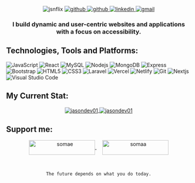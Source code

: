 
<p align="center">
  <img src="https://komarev.com/ghpvc/?username=jasondev01&label=Profile%20views&color=0e75b6&style=flat" alt="jsnflix" />
  <a href="https://github.com/jasondev01">
    <img src="https://img.shields.io/github/followers/jasondev01?label=Github&style=social" alt="github">
  </a>
  <a href="https://twitter.com/intent/follow?screen_name=jsnflix&tw_p=followbutton">
    <img src="https://img.shields.io/twitter/follow/jsnflix?label=Twitter&style=social" alt="github">
  </a>
  <a href="https://www.linkedin.com/in/webflex/">
    <img src="https://img.shields.io/badge/- -%232c3e50?label=LinkedIn&style=social&logo=linkedin" alt="linkedin">
  </a>
  <a href="mailto:jsnrbn01@gmail.com">
    <img src="https://img.shields.io/badge/- -%232c3e50?label=Email&style=social&logo=gmail" alt="gmail">
  </a>
</p>

<h3 align="center">
  I build dynamic and user-centric websites and applications with a focus on accessibility.
</h3>

## Technologies, Tools and Platforms:
![JavaScript](https://img.shields.io/badge/-Javascript-%232c3e50?style=for-the-badge&logo=javascript&logoColor=white)
![React](https://img.shields.io/badge/react-%232c3e50.svg?style=for-the-badge&logo=react&logoColor=white)
![MySQL](https://img.shields.io/badge/-mySQL-%232c3e50?style=for-the-badge&logo=mysql&logoColor=white)
![Nodejs](https://img.shields.io/badge/nodejs-%232c3e50.svg?style=for-the-badge&logo=nodejs&logoColor=white)
![MongoDB](https://img.shields.io/badge/mongodb-%232c3e50.svg?style=for-the-badge&logo=mongodb&logoColor=white)
![Express](https://img.shields.io/badge/express-%232c3e50.svg?style=for-the-badge&logo=express&logoColor=white)
![Bootstrap](https://img.shields.io/badge/-Boostrap-%232c3e50?style=for-the-badge&logo=bootstrap&logoColor=white)
![HTML5](https://img.shields.io/badge/-HTML5-%232c3e50?style=for-the-badge&logo=HTML5&logoColor=white)
![CSS3](https://img.shields.io/badge/-CSS3-%232c3e50?style=for-the-badge&logo=CSS3&logoColor=white)
![Laravel](https://img.shields.io/badge/laravel-%232c3e50.svg?style=for-the-badge&logo=laravel&logoColor=white)
![Vercel](https://img.shields.io/badge/vercel-%232c3e50.svg?style=for-the-badge&logo=vercel&logoColor=white)
![Netlify](https://img.shields.io/badge/netlify-%232c3e50.svg?style=for-the-badge&logo=netlify&logoColor=white)
![Git](https://img.shields.io/badge/git-%232c3e50.svg?style=for-the-badge&logo=git&logoColor=white)
![Nextjs](https://img.shields.io/badge/nextjs-%232c3e50.svg?style=for-the-badge&logo=nextjs&logoColor=white)
![Visual Studio Code](https://img.shields.io/badge/Visual%20Studio%20Code-%232c3e50.svg?style=for-the-badge&logo=visual-studio-code&logoColor=white)

## My Current Stat: 
<div align="center">
  <a href="https://github.com/anuraghazra/github-readme-stats">
    <img align="center" src="https://github-readme-stats.vercel.app/api/top-langs?username=jasondev01&show_icons=true&theme=dark&locale=en&layout=compact" alt="jasondev01" />
    <img align="center" src="https://github-readme-streak-stats.herokuapp.com/?user=jasondev01&theme=dark" alt="jasondev01" />
  </a>
</div>



## Support me: 
<p align="center">
  <a href="https://www.buymeacoffee.com/somae">
    <img align="center" src="https://cdn.buymeacoffee.com/buttons/v2/default-yellow.png" height="40" width="180" alt="somae" />
  </a>
  &nbsp;&nbsp;&nbsp;
  
  <a href="https://ko-fi.com/somaa">
    <img align="center" src="https://cdn.ko-fi.com/cdn/kofi3.png?v=3" height="40" width="180" alt="somaa" />
  </a>
</p>
<br>

<div align="center">
  
``` The future depends on what you do today. ```
  
</div>
